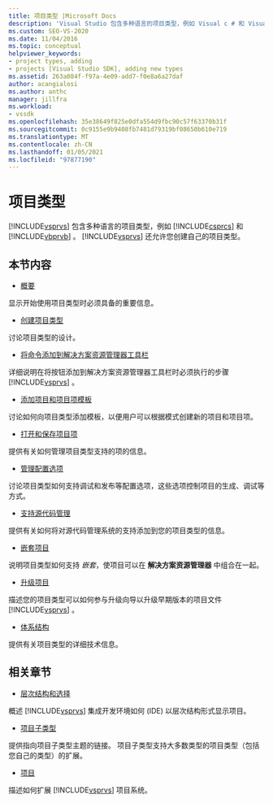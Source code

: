 ```yaml
---
title: 项目类型 |Microsoft Docs
description: 'Visual Studio 包含多种语言的项目类型，例如 Visual c # 和 Visual Basic。 Visual Studio 还允许您创建自己的项目类型。'
ms.custom: SEO-VS-2020
ms.date: 11/04/2016
ms.topic: conceptual
helpviewer_keywords:
- project types, adding
- projects [Visual Studio SDK], adding new types
ms.assetid: 263a084f-f97a-4e09-add7-f0e8a6a27daf
author: acangialosi
ms.author: anthc
manager: jillfra
ms.workload:
- vssdk
ms.openlocfilehash: 35e38649f825e0dfa554d9fbc90c57f63370b31f
ms.sourcegitcommit: 0c9155e9b9408fb7481d79319bf08650b610e719
ms.translationtype: MT
ms.contentlocale: zh-CN
ms.lasthandoff: 01/05/2021
ms.locfileid: "97877190"
---
```

# <a name="project-types"></a>项目类型
[!INCLUDE[vsprvs](../../code-quality/includes/vsprvs_md.md)] 包含多种语言的项目类型，例如 [!INCLUDE[csprcs](../../data-tools/includes/csprcs_md.md)] 和 [!INCLUDE[vbprvb](../../code-quality/includes/vbprvb_md.md)] 。 [!INCLUDE[vsprvs](../../code-quality/includes/vsprvs_md.md)] 还允许您创建自己的项目类型。

## <a name="in-this-section"></a>本节内容
- [概要](../../extensibility/internals/project-type-essentials.md)

 显示开始使用项目类型时必须具备的重要信息。

- [创建项目类型](../../extensibility/internals/creating-project-types.md)

 讨论项目类型的设计。

- [将命令添加到解决方案资源管理器工具栏](../../extensibility/adding-a-command-to-the-solution-explorer-toolbar.md)

 详细说明在将按钮添加到解决方案资源管理器工具栏时必须执行的步骤 [!INCLUDE[vsprvs](../../code-quality/includes/vsprvs_md.md)]  。

- [添加项目和项目项模板](../../extensibility/internals/adding-project-and-project-item-templates.md)

 讨论如何向项目类型添加模板，以便用户可以根据模式创建新的项目和项目项。

- [打开和保存项目项](../../extensibility/internals/opening-and-saving-project-items.md)

 提供有关如何管理项目类型支持的项的信息。

- [管理配置选项](../../extensibility/internals/managing-configuration-options.md)

 讨论项目类型如何支持调试和发布等配置选项，这些选项控制项目的生成、调试等方式。

- [支持源代码管理](../../extensibility/internals/supporting-source-control.md)

 提供有关如何将对源代码管理系统的支持添加到您的项目类型的信息。

- [嵌套项目](../../extensibility/internals/nesting-projects.md)

 说明项目类型如何支持 *嵌套*，使项目可以在 **解决方案资源管理器** 中组合在一起。

- [升级项目](../../extensibility/internals/upgrading-projects.md)

 描述您的项目类型可以如何参与升级向导以升级早期版本的项目文件 [!INCLUDE[vsprvs](../../code-quality/includes/vsprvs_md.md)] 。

- [体系结构](../../extensibility/internals/project-types-architecture.md)

 提供有关项目类型的详细技术信息。

## <a name="related-sections"></a>相关章节
- [层次结构和选择](../../extensibility/internals/hierarchies-and-selection.md)

 概述 [!INCLUDE[vsprvs](../../code-quality/includes/vsprvs_md.md)] 集成开发环境如何 (IDE) 以层次结构形式显示项目。

- [项目子类型](../../extensibility/internals/project-subtypes.md)

 提供指向项目子类型主题的链接。 项目子类型支持大多数类型的项目类型（包括您自己的类型）的扩展。

- [项目](../../extensibility/internals/projects.md)

 描述如何扩展 [!INCLUDE[vsprvs](../../code-quality/includes/vsprvs_md.md)] 项目系统。
